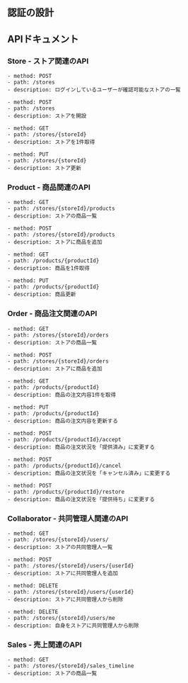 ## 認証の設計



## APIドキュメント

### Store - ストア関連のAPI
```
- method: POST
- path: /stores
- description: ログインしているユーザーが確認可能なストアの一覧
```

```
- method: POST
- path: /stores
- description: ストアを開設
```

```
- method: GET
- path: /stores/{storeId}
- description: ストアを1件取得
```

```
- method: PUT
- path: /stores/{storeId}
- description: ストア更新
```

### Product - 商品関連のAPI

```
- method: GET
- path: /stores/{storeId}/products
- description: ストアの商品一覧
```

```
- method: POST
- path: /stores/{storeId}/products
- description: ストアに商品を追加
```

```
- method: GET
- path: /products/{productId}
- description: 商品を1件取得
```

```
- method: PUT
- path: /products/{productId}
- description: 商品更新
```

### Order - 商品注文関連のAPI

```
- method: GET
- path: /stores/{storeId}/orders
- description: ストアの商品一覧
```

```
- method: POST
- path: /stores/{storeId}/orders
- description: ストアに商品を追加
```

```
- method: GET
- path: /products/{productId}
- description: 商品の注文内容1件を取得
```

```
- method: PUT
- path: /products/{productId}
- description: 商品の注文内容を更新する
```

```
- method: POST
- path: /products/{productId}/accept
- description: 商品の注文状況を「提供済み」に変更する
```

```
- method: POST
- path: /products/{productId}/cancel
- description: 商品の注文状況を「キャンセル済み」に変更する
```

```
- method: POST
- path: /products/{productId}/restore
- description: 商品の注文状況を「提供待ち」に変更する
```

### Collaborator - 共同管理人関連のAPI

```
- method: GET
- path: /stores/{storeId}/users/
- description: ストアの共同管理人一覧
```

```
- method: POST
- path: /stores/{storeId}/users/{userId}
- description: ストアに共同管理人を追加
```

```
- method: DELETE
- path: /stores/{storeId}/users/{userId}
- description: ストアに共同管理人から削除
```

```
- method: DELETE
- path: /stores/{storeId}/users/me
- description: 自身をストアに共同管理人から削除
```

### Sales - 売上関連のAPI

```
- method: GET
- path: /stores/{storeId}/sales_timeline
- description: ストアの商品一覧
```
